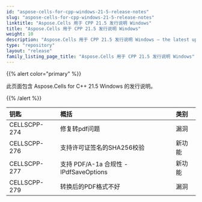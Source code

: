 ```yaml
---
id: "aspose-cells-for-cpp-windows-21-5-release-notes"
slug: "aspose-cells-for-cpp-windows-21-5-release-notes"
linktitle: "Aspose.Cells 用于 CPP 21.5 发行说明 Windows"
title: "Aspose.Cells 用于 CPP 21.5 发行说明 Windows"
weight: 10
description: "Aspose.Cells 用于 CPP 21.5 发行说明 Windows – the latest updates and fixes."
type: "repository"
layout: "release"
family_listing_page_title: "Aspose.Cells 用于 CPP 21.5 发行说明 Windows"
---
```

{{% alert color="primary" %}}

此页面包含 Aspose.Cells for C++ 21.5 Windows 的发行说明。

{{% /alert %}}

|**钥匙**|**概括**|**类别**|
|:- |:- |:- |
|CELLSCPP-274|修复转pdf问题|漏洞|
|CELLSCPP-276|支持许可证签名的SHA256校验|新功能|
|CELLSCPP-277|支持 PDF/A-1a 合规性 - IPdfSaveOptions|新功能|
|CELLSCPP-279|转换后的PDF格式不好|漏洞|
